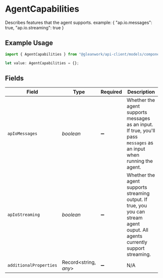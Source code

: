 # AgentCapabilities

Describes features that the agent supports. example: {
  "ap.io.messages": true,
  "ap.io.streaming": true
}

## Example Usage

```typescript
import { AgentCapabilities } from "@gleanwork/api-client/models/components";

let value: AgentCapabilities = {};
```

## Fields

| Field                                                                                                                         | Type                                                                                                                          | Required                                                                                                                      | Description                                                                                                                   |
| ----------------------------------------------------------------------------------------------------------------------------- | ----------------------------------------------------------------------------------------------------------------------------- | ----------------------------------------------------------------------------------------------------------------------------- | ----------------------------------------------------------------------------------------------------------------------------- |
| `apIoMessages`                                                                                                                | *boolean*                                                                                                                     | :heavy_minus_sign:                                                                                                            | Whether the agent supports messages as an input. If true, you'll pass `messages` as an input when running the agent.          |
| `apIoStreaming`                                                                                                               | *boolean*                                                                                                                     | :heavy_minus_sign:                                                                                                            | Whether the agent supports streaming output. If true, you you can stream agent ouput. All agents currently support streaming. |
| `additionalProperties`                                                                                                        | Record<string, *any*>                                                                                                         | :heavy_minus_sign:                                                                                                            | N/A                                                                                                                           |